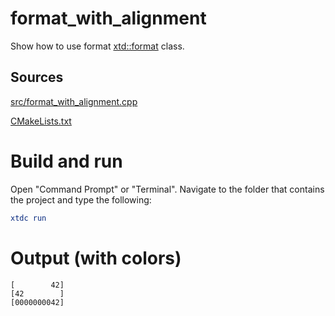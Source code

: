 # format_with_alignment

Show how to use format [xtd::format](../../../../src/xtd.core/include/xtd/format.h) class.

## Sources

[src/format_with_alignment.cpp](src/format_with_alignment.cpp)

[CMakeLists.txt](CMakeLists.txt)

# Build and run

Open "Command Prompt" or "Terminal". Navigate to the folder that contains the project and type the following:

```cmake
xtdc run
```

# Output (with colors)

```
[        42]
[42        ]
[0000000042]
```

